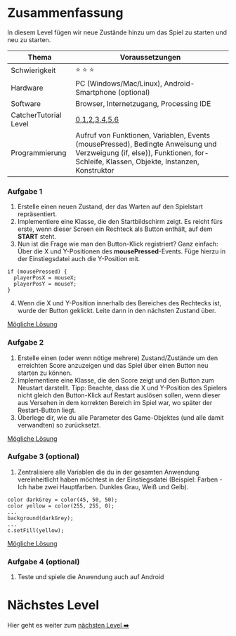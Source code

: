 # Zusammenfassung
In diesem Level fügen wir neue Zustände hinzu um das Spiel zu starten und neu zu starten.

| Thema                 | Voraussetzungen         |
| --------------------- | ----------------------- |
| Schwierigkeit         | :star: :star: :star:        |
| Hardware              | PC (Windows/Mac/Linux), Android-Smartphone (optional)  |
| Software              | Browser, Internetzugang, Processing IDE  |
| CatcherTutorial Level | [0](https://github.com/Flocksserver/CatcherTutorial/blob/master/tutorial/Level0/Processing_Tutorial_Level_%230-CatcherGameTutorial.md),[1](https://github.com/Flocksserver/CatcherTutorial/blob/master/tutorial/Level1/Processing_Tutorial_Level_%231-CatcherGameTutorial.md),[2](https://github.com/Flocksserver/CatcherTutorial/blob/master/tutorial/Level2/Processing_Tutorial_Level_%232-CatcherGameTutorial.md),[3](https://github.com/Flocksserver/CatcherTutorial/blob/master/tutorial/Level3/Processing_Tutorial_Level_%233-CatcherGameTutorial.md),[4](https://github.com/Flocksserver/CatcherTutorial/blob/master/tutorial/Level4/Processing_Tutorial_Level_%234-CatcherGameTutorial.md),[5](https://github.com/Flocksserver/CatcherTutorial/blob/master/tutorial/Level5/Processing_Tutorial_Level_%235-CatcherGameTutorial.md),[6](https://github.com/Flocksserver/CatcherTutorial/blob/master/tutorial/Level6/Processing_Tutorial_Level_%236-CatcherGameTutorial.md)                        |
| Programmierung        | Aufruf von Funktionen, Variablen,  Events (mousePressed), Bedingte Anweisung und Verzweigung (if, else)), Funktionen, for-Schleife, Klassen, Objekte, Instanzen, Konstruktor|

### Aufgabe 1
1. Erstelle einen neuen Zustand, der das Warten auf den Spielstart repräsentiert.
2. Implementiere eine Klasse, die den Startbildschirm zeigt. Es reicht fürs erste, wenn dieser Screen ein Rechteck als Button enthält, auf dem **START** steht.
3. Nun ist die Frage wie man den Button-Klick registriert? Ganz einfach: Über die X und Y-Positionen des **mousePressed**-Events. Füge hierzu in der Einstiegsdatei auch die Y-Position mit.
```processing
if (mousePressed) {
  playerPosX = mouseX;
  playerPosY = mouseY;
}
```
4. Wenn die X und Y-Position innerhalb des Bereiches des Rechtecks ist, wurde der Button geklickt. Leite dann in den nächsten Zustand über.

[Mögliche Lösung](https://github.com/Flocksserver/CatcherTutorial/blob/master/tutorial/Level7/CatcherTutorialLevel7A1)

### Aufgabe 2
1. Erstelle einen (oder wenn nötige mehrere) Zustand/Zustände um den erreichten Score anzuzeigen und das Spiel über einen Button neu starten zu können.
2. Implementiere eine Klasse, die den Score zeigt und den Button zum Neustart darstellt. Tipp: Beachte, dass die X und Y-Position des Spielers nicht gleich den Button-Klick auf Restart auslösen sollen, wenn dieser aus Versehen in dem korrekten Bereich im Spiel war, wo später der Restart-Button liegt.
3. Überlege dir, wie du alle Parameter des Game-Objektes (und alle damit verwandten) so zurücksetzt.

[Mögliche Lösung](https://github.com/Flocksserver/CatcherTutorial/blob/master/tutorial/Level7/CatcherTutorialLevel7A2)

### Aufgabe 3 (optional)
1. Zentralisiere alle Variablen die du in der gesamten Anwendung vereinheitlicht haben möchtest in der Einstiegsdatei (Beispiel: Farben - Ich habe zwei Hauptfarben. Dunkles Grau, Weiß und Gelb).
```processing
color darkGrey = color(45, 50, 50);
color yellow = color(255, 255, 0);
...
background(darkGrey);
...
c.setFill(yellow);
```

[Mögliche Lösung](https://github.com/Flocksserver/CatcherTutorial/blob/master/tutorial/Level7/CatcherTutorialLevel7A3)

### Aufgabe 4 (optional)
1. Teste und spiele die Anwendung auch auf Android

# Nächstes Level
Hier geht es weiter zum [nächsten Level :arrow_right:](https://github.com/Flocksserver/CatcherTutorial/blob/master/tutorial/Level8/Processing_Tutorial_Level_%238-CatcherGameTutorial.md)
